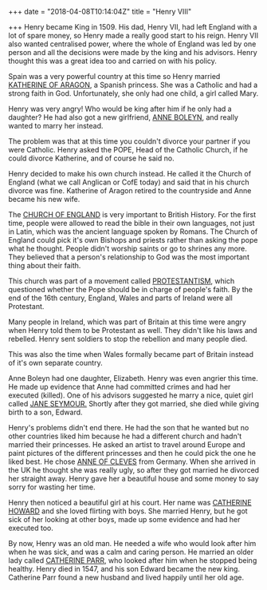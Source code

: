 +++
date = "2018-04-08T10:14:04Z"
title = "Henry VIII"

+++
Henry became King in 1509.  His dad, Henry VII, had left England with a lot of spare money, so Henry made a really good start to his reign.  Henry VII also wanted centralised power, where the whole of England was led by one person and all the decisions were made by the king and his advisors.  Henry thought this was a great idea too and carried on with his policy.

Spain was a very powerful country at this time so Henry married [KATHERINE OF ARAGON](https://youtu.be/MbTHSc4Mb1I), a Spanish princess.  She was a Catholic and had a strong faith in God.  Unfortunately, she only had one child, a girl called Mary.

Henry was very angry!  Who would be king after him if he only had a daughter?  He had also got a new girlfriend, [ANNE BOLEYN](https://youtu.be/vNP502RPeKk), and really wanted to marry her instead.

The problem was that at this time you couldn't divorce your partner if you were Catholic.  Henry asked the POPE, Head of the Catholic Church, if he could divorce Katherine, and of course he said no.

Henry decided to make his own church instead.  He called it the Church of England (what we call Anglican or CofE today) and said that in his church divorce was fine.  Katherine of Aragon retired to the countryside and Anne became his new wife.

The [CHURCH OF ENGLAND](https://youtu.be/Zkp7TPZHjyA) is very important to British History.  For the first time, people were allowed to read the bible in their own languages, not just in Latin, which was the ancient language spoken by Romans.  The Church of England could pick it's own Bishops and priests rather than asking the pope what he thought.  People didn't worship saints or go to shrines any more.  They believed that a person's relationship to God was the most important thing about their faith.

This church was part of a movement called [PROTESTANTISM](https://youtu.be/1o8oIELbNxE), which questioned whether the Pope should be in charge of people's faith.  By the end of the 16th century, England, Wales and parts of Ireland were all Protestant.

Many people in Ireland, which was part of Britain at this time were angry when Henry told them to be Protestant as well.  They didn't like his laws and rebelled.  Henry sent soldiers to stop the rebellion and many people died.

This was also the time when Wales formally became part of Britain instead of it's own separate country.

Anne Boleyn had one daughter, Elizabeth.  Henry was even angrier this time.  He made up evidence that Anne had committed crimes and had her executed (killed).  One of his advisors suggested he marry a nice, quiet girl called [JANE SEYMOUR.](https://youtu.be/0GeY4uErgIk)  Shortly after they got married, she died while giving birth to a son, Edward.

Henry's problems didn't end there.  He had the son that he wanted but no other countries liked him because he had a different church and hadn't married their princesses.  He asked an artist to travel around Europe and paint pictures of the different princesses and then he could pick the one he liked best.  He chose [ANNE OF CLEVES](https://youtu.be/yVLGsbIaLEo) from Germany.  When she arrived in the UK he thought she was really ugly, so after they got married he divorced her straight away.  Henry gave her a beautiful house and some money to say sorry for wasting her time.

Henry then noticed a beautiful girl at his court.  Her name was [CATHERINE HOWARD](https://youtu.be/mM0EbVVzals) and she loved flirting with boys.  She married Henry, but he got sick of her looking at other boys, made up some evidence and had her executed too.

By now, Henry was an old man.  He needed a wife who would look after him when he was sick, and was a calm and caring person.  He married an older lady called [CATHERINE PARR](https://youtu.be/0h6DasXvTq4), who looked after him when he stopped being healthy.  Henry died in 1547, and his son Edward became the new king.  Catherine Parr found a new husband and lived happily until her old age.